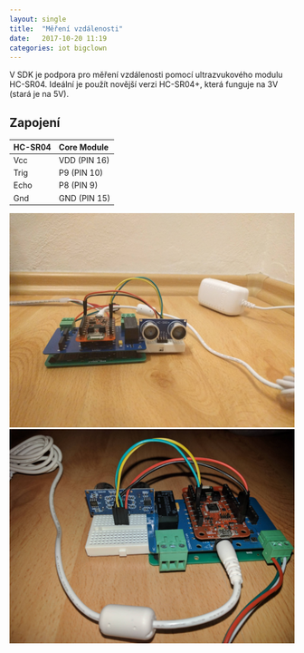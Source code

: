 ```yaml
---
layout: single
title:  "Měření vzdálenosti"
date:   2017-10-20 11:19
categories: iot bigclown
---
```

V SDK je podpora pro měření vzdálenosti pomocí ultrazvukového modulu HC-SR04. Ideální je použít novější verzi HC-SR04+, která funguje na 3V \(stará je na 5V\).

## Zapojení

| HC-SR04 | Core Module |
| :--- | :--- |
| Vcc | VDD \(PIN 16\) |
| Trig | P9 \(PIN 10\) |
| Echo | P8 \(PIN 9\) |
| Gnd | GND \(PIN 15\) |

![](/assets/images/ultrasound1e.jpg)![](/assets/images/ultrasound2e.jpg)
